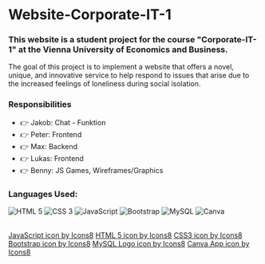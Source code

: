 # Website-Corporate-IT-1
### This website is a student project for the course "Corporate-IT-1" at the Vienna University of Economics and Business.

The goal of this project is to implement a website that offers a novel, unique, and innovative service to help respond to issues that arise due to the increased feelings of loneliness during social isolation.

### Responsibilities

  - :point_right: Jakob: Chat - Funktion 
  - :point_right: Peter: Frontend 
  - :point_right: Max: Backend 
  - :point_right: Lukas: Frontend 
  - :point_right: Benny: JS Games, Wireframes/Graphics 

### Languages Used: 
<p float ="left">
<img alt="HTML 5" src="https://img.icons8.com/color/48/000000/html-5--v1.png"/>
<img alt="CSS 3" src="https://img.icons8.com/color/50/000000/css3.png"/> 
<img alt="JavaScript" src="https://img.icons8.com/color/48/000000/javascript--v1.png"/> 
<img alt="Bootstrap" src="https://img.icons8.com/color/48/000000/bootstrap.png"/>
<img alt="MySQL" src="https://img.icons8.com/color/48/000000/mysql-logo.png"/>
<img alt="Canva" src="https://img.icons8.com/cute-clipart/64/000000/canva-app.png"/>
</p>

<br>
<a href="https://icons8.com/icon/108784/javascript">JavaScript icon by Icons8</a>
<a href="https://icons8.com/icon/20909/html-5">HTML 5 icon by Icons8</a>
<a href="https://icons8.com/icon/21278/css3">CSS3 icon by Icons8</a>
<a href="https://icons8.com/icon/84710/bootstrap">Bootstrap icon by Icons8</a>
<a href="https://icons8.com/icon/UFXRpPFebwa2/mysql-logo">MySQL Logo icon by Icons8</a>
<a href="https://icons8.com/icon/HGd2amAYhRGr/canva-app">Canva App icon by Icons8</a>